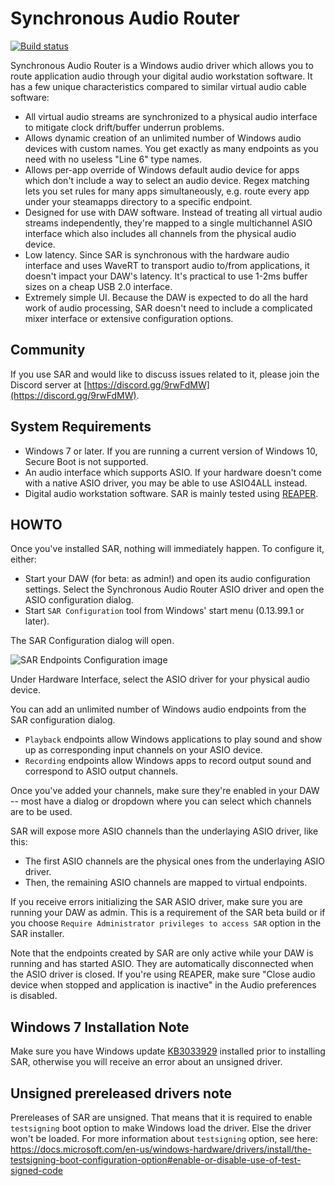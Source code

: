 # Synchronous Audio Router
[![Build status](https://ci.appveyor.com/api/projects/status/l78w16y4tdn8o0lj/branch/master?svg=true)](https://ci.appveyor.com/project/amurzeau/synchronousaudiorouter/branch/master)

Synchronous Audio Router is a Windows audio driver which allows you to route
application audio through your digital audio workstation software. It has a few
unique characteristics compared to similar virtual audio cable software:

* All virtual audio streams are synchronized to a physical audio interface to
  mitigate clock drift/buffer underrun problems.
* Allows dynamic creation of an unlimited number of Windows audio devices with
  custom names. You get exactly as many endpoints as you need with no useless
  "Line 6" type names.
* Allows per-app override of Windows default audio device for apps which
  don't include a way to select an audio device. Regex matching lets you set
  rules for many apps simultaneously, e.g. route every app under your steamapps
  directory to a specific endpoint.
* Designed for use with DAW software. Instead of treating all virtual audio
  streams independently, they're mapped to a single multichannel ASIO interface
  which also includes all channels from the physical audio device.
* Low latency. Since SAR is synchronous with the hardware audio interface and
  uses WaveRT to transport audio to/from applications, it doesn't impact your
  DAW's latency. It's practical to use 1-2ms buffer sizes on a cheap USB 2.0
  interface.
* Extremely simple UI. Because the DAW is expected to do all the hard work of
  audio processing, SAR doesn't need to include a complicated mixer interface or
  extensive configuration options.

## Community

If you use SAR and would like to discuss issues related to it, please join the
Discord server at [https://discord.gg/9rwFdMW](https://discord.gg/9rwFdMW).

## System Requirements

* Windows 7 or later. If you are running a current version of Windows 10, Secure Boot is not supported.
* An audio interface which supports ASIO. If your hardware doesn't come with a
  native ASIO driver, you may be able to use ASIO4ALL instead.
* Digital audio workstation software. SAR is mainly tested using [REAPER](http://www.reaper.fm/).

## HOWTO

Once you've installed SAR, nothing will immediately happen.
To configure it, either:
* Start your DAW (for beta: as admin!) and open its audio configuration settings.
   Select the Synchronous Audio Router ASIO driver and open the ASIO
   configuration dialog.
* Start `SAR Configuration` tool from Windows' start menu (0.13.99.1 or later).

The SAR Configuration dialog will open.

![SAR Endpoints Configuration image](https://raw.githubusercontent.com/eiz/SynchronousAudioRouter/master/SarWeb/images/sar_endpoints.png)

Under Hardware Interface, select the ASIO driver for your physical audio
device.

You can add an unlimited number of Windows audio endpoints from the SAR
configuration dialog.
* `Playback` endpoints allow Windows applications to play sound and show up
   as corresponding input channels on your ASIO device.
* `Recording` endpoints allow Windows apps to record output sound and
   correspond to ASIO output channels.

Once you've added your channels, make sure they're enabled in your DAW --
most have a dialog or dropdown where you can select which channels are to
be used.

SAR will expose more ASIO channels than the underlaying ASIO driver, like this:
* The first ASIO channels are the physical ones from the underlaying ASIO
  driver.
* Then, the remaining ASIO channels are mapped to virtual endpoints.

If you receive errors initializing the SAR ASIO driver, make sure you are
running your DAW as admin. This is a requirement of the SAR beta build or
if you choose `Require Administrator privileges to access SAR` option in the
SAR installer.

Note that the endpoints created by SAR are only active while your DAW is
running and has started ASIO. They are automatically disconnected when the
ASIO driver is closed. If you're using REAPER, make sure "Close audio device
when stopped and application is inactive" in the Audio preferences is
disabled.

## Windows 7 Installation Note

Make sure you have Windows update [KB3033929](https://technet.microsoft.com/en-us/library/security/3033929.aspx)
installed prior to installing SAR, otherwise you will receive an error about
an unsigned driver.

## Unsigned prereleased drivers note

Prereleases of SAR are unsigned. That means that it is required to enable
`testsigning` boot option to make Windows load the driver. Else the driver
won't be loaded.
For more information about `testsigning` option, see here:
https://docs.microsoft.com/en-us/windows-hardware/drivers/install/the-testsigning-boot-configuration-option#enable-or-disable-use-of-test-signed-code
